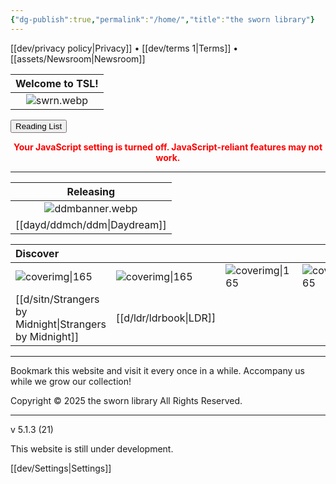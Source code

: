 ```yaml
---
{"dg-publish":true,"permalink":"/home/","title":"the sworn library"}
---
```


<div id="enable-search" style="display:none;">
  <input type="text" id="search" placeholder="Search books...">
  <table id="results"></table>
</div>

[[dev/privacy policy\|Privacy]] • [[dev/terms 1\|Terms]] • [[assets/Newsroom\|Newsroom]]

| Welcome to TSL! |
| :-------------: |
| ![swrn.webp](/img/user/assets/swrn.webp)  |

<div id="rc">
<button onclick="window.location.href='https://swrn.netlify.app/assets/library'" class="squared-button">Reading List</button>
  <section id="continue-section" style="display:none;">
    <button id="continueBtn" class="squared-button">Continue</button>
  </section>
</div>

<noscript>
  <p style="color: red; font-weight: bold; text-align: center;">
    Your JavaScript setting is turned off. JavaScript-reliant features may not work.
  </p>
</noscript>

***

|      Releasing      |
| :-----------------: |
| ![ddmbanner.webp](/img/user/dayd/ddmstor/ddmbanner.webp) |
|  [[dayd/ddmch/ddm\|Daydream]]  |

| Discover                         |                               |                            |                            |
| :------------------------------- | :---------------------------- | :------------------------- | :------------------------- |
| ![coverimg\|165](/img/user/d/sitn/sitncover.webp) | ![coverimg\|165](/img/user/d/ldr/ldrbook.jpg) | ![coverimg\|165](/img/user/assets/swb.webp) | ![coverimg\|165](/img/user/assets/swb.webp) |
| [[d/sitn/Strangers by Midnight\|Strangers by Midnight]]        | [[d/ldr/ldrbook\|LDR]]              |                            |                            |

---
Bookmark this website and visit it every once in a while. Accompany us while we grow our collection!

Copyright © 2025 the sworn library
All Rights Reserved.

***

v 5.1.3 (21)

This website is still under development.

[[dev/Settings\|Settings]]

<script src="https://starryxoxo.github.io/treeajmgar/src/helpers/user/scripts/tables.js"></script>
<script src="https://starryxoxo.github.io/treeajmgar/src/helpers/user/scripts/search.js"></script>
<script src="https://starryxoxo.github.io/treeajmgar/src/helpers/user/scripts/ffunction.js"></script>